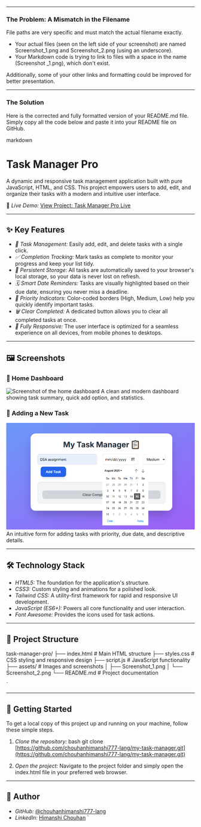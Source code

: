 -----

### The Problem: A Mismatch in the Filename

File paths are very specific and must match the actual filename exactly.

  * Your actual files (seen on the left side of your screenshot) are named Screenshot_1.png and Screenshot_2.png (using an underscore).
  * Your Markdown code is trying to link to files with a space in the name (Screenshot _1.png), which don't exist.

Additionally, some of your other links and formatting could be improved for better presentation.

-----

### The Solution

Here is the corrected and fully formatted version of your README.md file. Simply copy all the code below and paste it into your README file on GitHub.

markdown
# Task Manager Pro

A dynamic and responsive task management application built with pure JavaScript, HTML, and CSS. This project empowers users to add, edit, and organize their tasks with a modern and intuitive user interface.

🚀 *Live Demo:* [View Project: Task Manager Pro Live](https://chouhanhimanshi777-lang.github.io/my-task-manager/)

***

## ✨ Key Features

* *📝 Task Management:* Easily add, edit, and delete tasks with a single click.
* *✅ Completion Tracking:* Mark tasks as complete to monitor your progress and keep your list tidy.
* *💾 Persistent Storage:* All tasks are automatically saved to your browser's local storage, so your data is never lost on refresh.
* *🗓 Smart Date Reminders:* Tasks are visually highlighted based on their due date, ensuring you never miss a deadline.
* *🎨 Priority Indicators:* Color-coded borders (High, Medium, Low) help you quickly identify important tasks.
* *🗑 Clear Completed:* A dedicated button allows you to clear all completed tasks at once.
* *📱 Fully Responsive:* The user interface is optimized for a seamless experience on all devices, from mobile phones to desktops.

***

## 🖼 Screenshots

### 📌 Home Dashboard

![Screenshot of the home dashboard](assets/Screenshot_1.png)
A clean and modern dashboard showing task summary, quick add option, and statistics.

### 📌 Adding a New Task

![Screenshot of adding a new task](assets/Screenshot_2.png)
An intuitive form for adding tasks with priority, due date, and descriptive details.

***

## 🛠 Technology Stack

* *HTML5:* The foundation for the application's structure.
* *CSS3:* Custom styling and animations for a polished look.
* *Tailwind CSS:* A utility-first framework for rapid and responsive UI development.
* *JavaScript (ES6+):* Powers all core functionality and user interaction.
* *Font Awesome:* Provides the icons used for task actions.

***

## 📂 Project Structure



task-manager-pro/
├── index.html                     \# Main HTML structure
├── styles.css                       \# CSS styling and responsive design
├── script.js                         \# JavaScript functionality
├── assets/                          \# Images and screenshots
│   ├── Screenshot\_1.png
│   └── Screenshot\_2.png
└── README.md                 \# Project documentation

`

***

## 🚀 Getting Started

To get a local copy of this project up and running on your machine, follow these simple steps.

1.  *Clone the repository:*
    bash
    git clone [https://github.com/chouhanhimanshi777-lang/my-task-manager.git](https://github.com/chouhanhimanshi777-lang/my-task-manager.git)
    
2.  *Open the project:*
    Navigate to the project folder and simply open the index.html file in your preferred web browser.

***

## 👤 Author

* *GitHub:* [@chouhanhimanshi777-lang](https://github.com/chouhanhimanshi777-lang)
* *LinkedIn:* [Himanshi Chouhan](https://www.linkedin.com/in/himanshi-chouhan-69180a339/)
`
